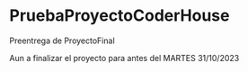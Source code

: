 # PruebaProyectoCoderHouse
 
Preentrega de ProyectoFinal

Aun a finalizar el proyecto para antes del MARTES 31/10/2023
